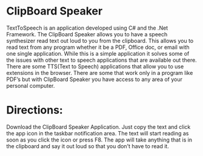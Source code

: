 # ClipBoard Speaker
TextToSpeech is an application developed using C# and the .Net Framework. The ClipBoard Speaker allows you to have a speech synthesizer read text out loud to you from the clipboard. This allows you to read text from any program whether it be a PDF, Office doc, or email with one single application. While this is a simple application it solves some of the issues with other text to speech applications that are available out there. There are some TTS(Text to Speech) applications that allow you to use extensions in the browser. There are some that work only in a program like PDF’s but with ClipBoard Speaker you have access to any area of your personal computer.


<h1>Directions:</h1> 
       Download the ClipBoard Speaker Application. Just copy the text and click the app icon in the taskbar notification area. The text will start reading as soon as you click the icon or press F8. The app will take anything that is in the clipboard and say it out loud so that you don't have to read it. 
